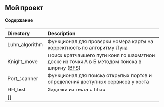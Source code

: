 ## Мой проект

#### Содержание

Directory|Description
:---|:---
Luhn_algorithm|Функционал для проверки номера карты на корректность по алгоритму [Луна](https://ru.wikipedia.org/wiki/Алгоритм_Луна)
Knight_move|Поиск кратчайшего пути коня по шахматной доске из точки А в Б методом поиска в ширину ([BFS](https://ru.wikipedia.org/wiki/Поиск_в_ширину))
Port_scanner|Функционал для поиска открытых портов и определения доступных сервисов у хоста
HH_test|Задачки из теста с hh.ru 
[]|
